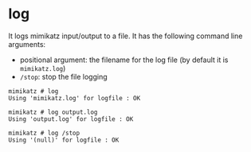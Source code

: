 # log

It logs mimikatz input/output to a file. It has the following command line arguments:

* positional argument: the filename for the log file (by default it is `mimikatz.log`)
* `/stop`: stop the file logging

```
mimikatz # log
Using 'mimikatz.log' for logfile : OK
```

```
mimikatz # log output.log
Using 'output.log' for logfile : OK
```

```
mimikatz # log /stop
Using '(null)' for logfile : OK
```
